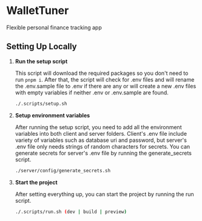 # WalletTuner

Flexible personal finance tracking app

## Setting Up Locally

1. **Run the setup script**

   This script will download the required packages so you don't need to run `pnpm i`.
   After that, the script will check for .env files and will rename the .env.sample file to .env if there are any or
   will create a new .env files with empty variables if neither .env or .env.sample are found.

   ```bash
   ./.scripts/setup.sh
   ```

2. **Setup environment variables**

   After running the setup script, you need to add all the environment variables into both client and server folders.
   Client's .env file include variety of variables such as database uri and password, but server's .env file only needs strings of random characters for secrets. You can generate secrets for server's .env file by running the generate_secrets script.

   ```bash
   ./server/config/generate_secrets.sh
   ```

3. **Start the project**

   After setting everything up, you can start the project by running the run script.

   ```bash
   ./.scripts/run.sh (dev | build | preview)
   ```
